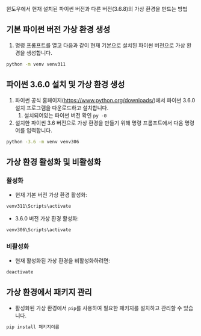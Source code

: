 윈도우에서 현재 설치된 파이썬 버전과 다른 버전(3.6.8)의 가상 환경을 만드는 방법

## 기본 파이썬 버전 가상 환경 생성

1. 명령 프롬프트를 열고 다음과 같이 현재 기본으로 설치된 파이썬 버전으로 가상 환경을 생성합니다.

```bash
python -m venv venv311
```

## 파이썬 3.6.0 설치 및 가상 환경 생성

1. 파이썬 공식 홈페이지(https://www.python.org/downloads/)에서 파이썬 3.6.0 설치 프로그램을 다운로드하고 설치합니다.
	1. 설치되어있는 파이썬 버전 확인 `py -0`
2. 설치한 파이썬 3.6 버전으로 가상 환경을 만들기 위해 명령 프롬프트에서 다음 명령어를 입력합니다.

```bash
python -3.6 -m venv venv306
```

## 가상 환경 활성화 및 비활성화

### 활성화

- 현재 기본 버전 가상 환경 활성화:

```bash
venv311\Scripts\activate
```

- 3.6.0 버전 가상 환경 활성화:

```bash
venv306\Scripts\activate
```

### 비활성화

- 현재 활성화된 가상 환경을 비활성화하려면:

```bash
deactivate
```

## 가상 환경에서 패키지 관리

- 활성화된 가상 환경에서 `pip`를 사용하여 필요한 패키지를 설치하고 관리할 수 있습니다.

```bash
pip install 패키지이름
```
